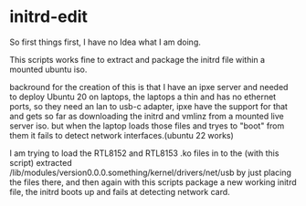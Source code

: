 # initrd-edit

So first things first, I have no Idea what I am doing.

This scripts works fine to extract and package the initrd file within a mounted ubuntu iso.

backround for the creation of this is that I have an ipxe server and needed to deploy Ubuntu 20 on laptops, the laptops a thin and has no 
ethernet ports, so they need an lan to usb-c adapter, ipxe have the support for that and gets so far as downloading the initrd and vmlinz 
from a mounted live server iso.
but when the laptop loads those files and tryes to "boot" from them it fails to detect network interfaces.(ubuntu 22 works)

I am trying to load the RTL8152 and RTL8153 .ko files in to the (with this script) extracted /lib/modules/version0.0.0.something/kernel/drivers/net/usb
by just placing the files there, and then again with this scripts package a new working initrd file, the initrd boots up and fails at 
detecting network card.
